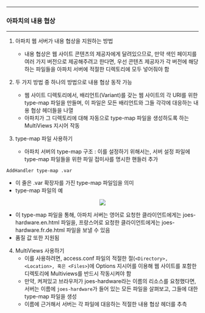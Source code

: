 -----
### 아파치의 내용 협상
-----
1. 아파치 웹 서버가 내용 협상을 지원하는 방법
   - 내용 협상은 웹 사이트 콘텐츠의 제공자에게 달려있으므로, 만약 색인 페이지를 여러 가지 버전으로 제공해주려고 한다면, 우선 콘텐츠 제공자가 각 버전에 해당하는 파일들을 아파치 서버에 적절한 디렉토리에 모두 넣어줘야 함
  
2. 두 가지 방법 중 하나의 방법으로 내용 협상 동작 가능
   - 웹 사이트 디렉토리에서, 배리언트(Variant)를 갖는 웹 사이트의 각 URI를 위한 type-map 파일을 만들며, 이 파일은 모든 배리언트와 그들 각각에 대응하는 내용 협상 헤더들을 나열
   - 아파치가 그 디렉토리에 대해 자동으로 type-map 파일을 생성하도록 하는 MultiViews 지시어 작동

3. type-map 파일 사용하기
   - 아파치 서버의 type-map 구조 : 이를 설정하기 위해서는, 서버 설정 파일에 type-map 파일들을 위한 파일 접미사를 명시한 핸들러 추가
```
AddHandler type-map .var
```
   - 이 줄은 .var 확장자를 가진 type-map 파일임을 의미
   - type-map 파일의 예
<div align="center">
<img src="https://github.com/user-attachments/assets/d0fbade0-4dd5-4193-b4ab-2abdc871412b">
</div>

   - 이 type-map 파일을 통해, 아파치 서버는 영어로 요청한 클라이언트에게는 joes-hardware.en.html 파일을, 프랑스어로 요청한 클라이언트에게는 joes-hardware.fr.de.html 파일을 보낼 수 있음
   - 품질 값 또한 지원됨

4. MultiViews 사용하기
   - 이를 사용하려면, access.conf 파일의 적절한 절(```<Directory>, <Location>, 혹은 <Files>```)에 Options 지시어를 이용해 웹 사이트를 포함한 디렉토리에 Multiviews를 반드시 작동시켜야 함
   - 만약, 켜져있고 브라우저가 joes-hardware라는 이름의 리소스를 요청했다면, 서버는 이름에 ```joes-hardware```가 들어 있는 모든 파일을 살펴보고, 그들에 대한 type-map 파일을 생성
   - 이름에 근거해서 서버는 각 파일에 대응하는 적절한 내용 협상 헤더를 추측
   
